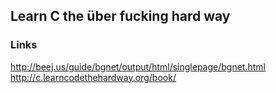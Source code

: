 ## Learn C the über fucking hard way

### Links

http://beej.us/guide/bgnet/output/html/singlepage/bgnet.html
http://c.learncodethehardway.org/book/